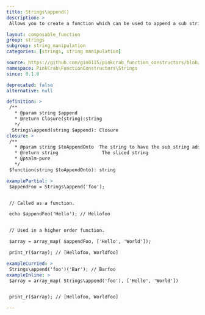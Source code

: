 ```yaml
---
title: Strings\append()
description: >
 Allows you to create a function which can be used to append a sub string to a passed string. This can either be used as part of a Higher Order Function such as array_map() or as part of a compiled/pipe function.

layout: composable_function
group: strings
subgroup: string_manipulation
categories: [strings, string manipulation]

source: https://github.com/gin0115/pinkcrab_function_constructors/blob/master/src/strings.php#L101
namespace: PinkCrab\FunctionConstructors\Strings
since: 0.1.0

deprecated: false
alternative: null

definition: >
 /**
   * @param string $append
   * @return Closure(string):string
   */
  Strings\append(string $append): Closure
closure: >
 /**
   * @param string $toAppendOnto  The string to have the sub string added to
   * @return string                The sliced string
   * @psalm-pure
   */ 
 $function(string $toAppendOnto): string

examplePartial: >
 $appendFoo = Strings\append('foo');


 // Called as a function.

 echo $appendFoo('Hello'); // Hellofoo


 // Used in a higher order function.

 $array = array_map( $appendFoo, ['Hello', 'World']);

 print_r($array); // [Hellofoo, Worldfoo]

exampleCurried: >
 Strings\append('foo')('Bar'); // Barfoo
exampleInline: >
 $array = array_map( Strings\append('foo'), ['Hello', 'World'])


 print_r($array); // [Hellofoo, Worldfoo]

---
```

